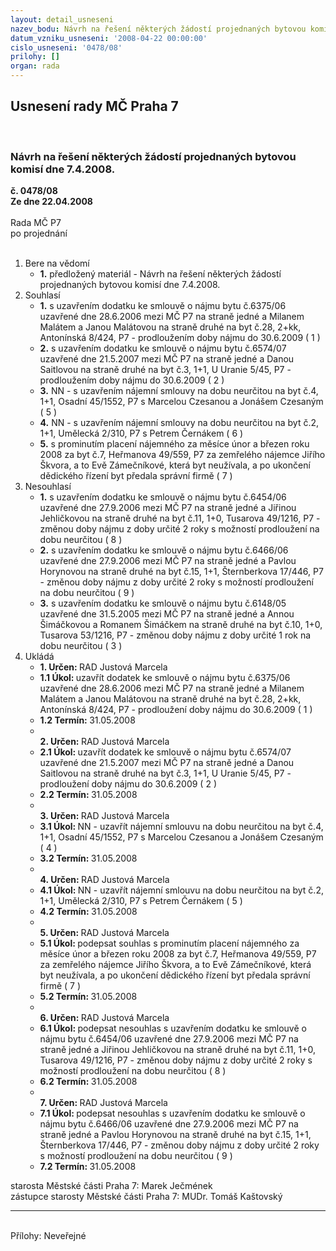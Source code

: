 ```yaml
---
layout: detail_usneseni
nazev_bodu: Návrh na řešení některých žádostí projednaných bytovou komisí dne 7.4.2008.
datum_vzniku_usneseni: '2008-04-22 00:00:00'
cislo_usneseni: '0478/08'
prilohy: []
organ: rada
---
```

<div id="ucUsn_pList" class="usn">
	<span><h2>Usnesení rady MČ Praha 7 </h2>
<br></span><div class="standBody">
<span><h3>Návrh na řešení některých žádostí projednaných bytovou komisí dne 7.4.2008.</h3></span><div class="center">
		<strong>č. 0478/08</strong><br>
	</div>
<div class="center">
		<strong>Ze dne 22.04.2008</strong><br><br>
	</div>Rada MČ P7<br> po projednání<br><br><ol>
<li>Bere na vědomí<ul><li>
<strong>1.</strong> předložený materiál - Návrh na řešení některých žádostí projednaných bytovou komisí dne 7.4.2008.</li></ul>
</li>
<li>Souhlasí<ul>
<li>
<strong>1.</strong> s uzavřením dodatku ke smlouvě o nájmu bytu č.6375/06 uzavřené dne 28.6.2006 mezi MČ P7 na straně jedné a Milanem Malátem a Janou Malátovou na straně druhé na byt č.28, 2+kk, Antonínská 8/424, P7 - prodloužením doby nájmu do 30.6.2009  ( 1 )</li>
<li>
<strong>2.</strong> s uzavřením dodatku ke smlouvě o nájmu bytu č.6574/07 uzavřené dne 21.5.2007 mezi MČ P7 na straně jedné a Danou Saitlovou na straně druhé na byt č.3, 1+1, U Uranie 5/45, P7 - prodloužením doby nájmu do 30.6.2009  ( 2 )</li>
<li>
<strong>3.</strong> NN - s uzavřením nájemní smlouvy na dobu neurčitou na byt č.4, 1+1, Osadní 45/1552, P7 s Marcelou Czesanou a Jonášem Czesaným  ( 5 )</li>
<li>
<strong>4.</strong> NN - s uzavřením nájemní smlouvy na dobu neurčitou na byt č.2, 1+1, Umělecká 2/310, P7 s Petrem Černákem  ( 6 )</li>
<li>
<strong>5.</strong> s prominutím placení nájemného za měsíce únor a březen roku 2008 za byt č.7, Heřmanova 49/559, P7 za zemřelého nájemce Jiřího Škvora, a to Evě Zámečníkové, která byt neužívala, a po ukončení dědického řízení byt předala správní firmě  ( 7 )</li>
</ul>
</li>
<li>Nesouhlasí<ul>
<li>
<strong>1.</strong> s uzavřením dodatku ke smlouvě o nájmu bytu č.6454/06 uzavřené dne 27.9.2006 mezi MČ P7 na straně jedné a Jiřinou Jehličkovou na straně druhé na byt č.11, 1+0, Tusarova 49/1216, P7 - změnou doby nájmu z doby určité 2 roky s možností prodloužení na dobu neurčitou  ( 8 )</li>
<li>
<strong>2.</strong> s uzavřením dodatku ke smlouvě o nájmu bytu č.6466/06 uzavřené dne 27.9.2006 mezi MČ P7 na straně jedné a Pavlou Horynovou na straně druhé na byt č.15, 1+1, Šternberkova 17/446, P7 - změnou doby nájmu z doby určité 2 roky s možností prodloužení na dobu neurčitou  ( 9 )</li>
<li>
<strong>3.</strong> s uzavřením dodatku ke smlouvě o nájmu bytu č.6148/05 uzavřené dne 31.5.2005 mezi MČ P7 na straně jedné a Annou Šimáčkovou a Romanem Šimáčkem na straně druhé na byt č.10, 1+0, Tusarova 53/1216, P7 - změnou doby nájmu z doby určité 1 rok na dobu neurčitou  ( 3 )</li>
</ul>
</li>
<li>Ukládá<ul>
<li>
<strong>1. Určen: </strong>RAD Justová Marcela</li>
<li>
<strong>1.1 Úkol: </strong>uzavřít dodatek ke smlouvě o nájmu bytu č.6375/06 uzavřené dne 28.6.2006 mezi MČ P7 na straně jedné a Milanem Malátem a Janou Malátovou na straně druhé na byt č.28, 2+kk, Antonínská 8/424, P7 - prodloužení doby nájmu do 30.6.2009  ( 1 )</li>
<li>
<strong>1.2 Termín: </strong>31.05.2008</li>
<li>
<strong><br>2. Určen: </strong>RAD Justová Marcela</li>
<li>
<strong>2.1 Úkol: </strong>uzavřít dodatek ke smlouvě o nájmu bytu č.6574/07 uzavřené dne 21.5.2007 mezi MČ P7 na straně jedné a Danou Saitlovou na straně druhé na byt č.3, 1+1, U Uranie 5/45, P7 - prodloužení doby nájmu do 30.6.2009  ( 2 )</li>
<li>
<strong>2.2 Termín: </strong>31.05.2008</li>
<li>
<strong><br>3. Určen: </strong>RAD Justová Marcela</li>
<li>
<strong>3.1 Úkol: </strong>NN - uzavřít nájemní smlouvu na dobu neurčitou na byt č.4, 1+1, Osadní 45/1552, P7 s Marcelou Czesanou a Jonášem Czesaným  ( 4 )</li>
<li>
<strong>3.2 Termín: </strong>31.05.2008</li>
<li>
<strong><br>4. Určen: </strong>RAD Justová Marcela</li>
<li>
<strong>4.1 Úkol: </strong>NN - uzavřít nájemní smlouvu na dobu neurčitou na byt č.2, 1+1, Umělecká 2/310, P7 s Petrem Černákem  ( 5 )</li>
<li>
<strong>4.2 Termín: </strong>31.05.2008</li>
<li>
<strong><br>5. Určen: </strong>RAD Justová Marcela</li>
<li>
<strong>5.1 Úkol: </strong>podepsat souhlas s prominutím placení nájemného za měsíce únor a březen roku 2008 za byt č.7, Heřmanova 49/559, P7 za zemřelého nájemce Jiřího Škvora, a to Evě Zámečníkové, která byt neužívala, a po ukončení dědického řízení byt předala správní firmě  ( 7 )</li>
<li>
<strong>5.2 Termín: </strong>31.05.2008</li>
<li>
<strong><br>6. Určen: </strong>RAD Justová Marcela</li>
<li>
<strong>6.1 Úkol: </strong>podepsat nesouhlas s uzavřením dodatku ke smlouvě o nájmu bytu č.6454/06 uzavřené dne 27.9.2006 mezi MČ P7 na straně jedné a Jiřinou Jehličkovou na straně druhé na byt č.11, 1+0, Tusarova 49/1216, P7 - změnou doby nájmu z doby určité 2 roky s možností prodloužení na dobu neurčitou  ( 8 )</li>
<li>
<strong>6.2 Termín: </strong>31.05.2008</li>
<li>
<strong><br>7. Určen: </strong>RAD Justová Marcela</li>
<li>
<strong>7.1 Úkol: </strong>podepsat nesouhlas s uzavřením dodatku ke smlouvě o nájmu bytu č.6466/06 uzavřené dne 27.9.2006 mezi MČ P7 na straně jedné a Pavlou Horynovou na straně druhé na byt č.15, 1+1, Šternberkova 17/446, P7 - změnou doby nájmu z doby určité 2 roky s možností prodloužení na dobu neurčitou  ( 9 )</li>
<li>
<strong>7.2 Termín: </strong>31.05.2008</li>
</ul>
</li>
</ol>starosta Městské části Praha 7: Marek Ječmének<br>zástupce starosty Městské části Praha 7: MUDr. Tomáš Kaštovský <hr>
<br>Přílohy: Neveřejné</div>
</div>